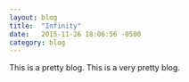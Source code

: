 ```yaml
---
layout: blog
title:  "Infinity"
date:   2015-11-26 18:06:56 -0500
category: blog
---
```

This is a pretty blog. This is a very pretty blog.
